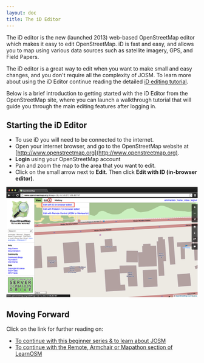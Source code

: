 ```yaml
---
layout: doc
title: The iD Editor 
---
```


The iD editor is the new (launched 2013) web-based OpenStreetMap editor which makes it easy to edit OpenStreetMap. iD is fast and easy, and allows you to map using various data sources such as satellite imagery, GPS, and Field Papers.

The iD editor is a great way to edit when you want to make small and easy changes, and you don't require all the complexity of JOSM. To learn more about using the iD Editor continue reading the detailed [iD editing tutorial](/en/editing/id-editor/). 

Below is a brief introduction to getting started with the iD Editor from the OpenStreetMap site, where you can launch a walkthrough tutorial that will guide you through the main editing features after logging in. 

Starting the iD Editor
----------------------
-	To use iD you will need to be connected to the internet.
-	Open your internet browser, and go to the OpenStreetMap website at [http://www.openstreetmap.org](http://www.openstreetmap.org).
-	**Login** using your OpenStreetMap account
-	Pan and zoom the map to the area that you want to edit.
-	Click on the small arrow next to **Edit**. Then click **Edit with ID (in-browser editor)**.

![image1](/images/edit-with-id.png)


Moving Forward
--------------

Click on the link for further reading on:  

*  [To continue with this beginner series & to learn about JOSM](../start-josm/)  
*  [To continue with the Remote, Armchair or Mapathon section of LearnOSM](../../coordination/remote/)